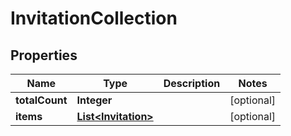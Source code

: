 
# InvitationCollection

## Properties
Name | Type | Description | Notes
------------ | ------------- | ------------- | -------------
**totalCount** | **Integer** |  |  [optional]
**items** | [**List&lt;Invitation&gt;**](Invitation.md) |  |  [optional]



